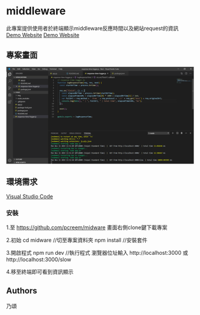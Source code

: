 # middleware

此專案提供使用者於終端顯示middleware反應時間以及網站request的資訊
[Demo Website](http://localhost:3000/)
[Demo Website](http://localhost:3000/slow)

## 專案畫面

![image](https://github.com/pcreem/midware/blob/master/img/show.png)

## 環境需求

[Visual Studio Code](https://visualstudio.microsoft.com/zh-hant/)

### 安裝

1.至 https://github.com/pcreem/midware 畫面右側clone鍵下載專案

2.初始
cd midware  //切至專案資料夾
npm install  //安裝套件

3.開啟程式
npm run dev //執行程式
瀏覽器位址輸入 http://localhost:3000  或 http://localhost:3000/slow

4.移至終端即可看到資訊顯示

## Authors
乃頌
